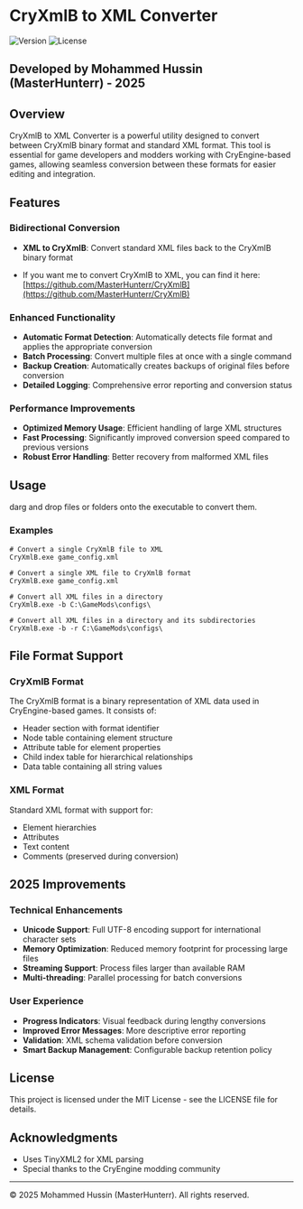 # CryXmlB to XML Converter

![Version](https://img.shields.io/badge/Version-2.0-blue) ![License](https://img.shields.io/badge/License-MIT-green)

## Developed by Mohammed Hussin (MasterHunterr) - 2025

## Overview

CryXmlB to XML Converter is a powerful utility designed to convert between CryXmlB binary format and standard XML format. This tool is essential for game developers and modders working with CryEngine-based games, allowing seamless conversion between these formats for easier editing and integration.

## Features

### Bidirectional Conversion

- **XML to CryXmlB**: Convert standard XML files back to the CryXmlB binary format

- If you want me to convert CryXmlB to XML, you can find it here: [https://github.com/MasterHunterr/CryXmlB](https://github.com/MasterHunterr/CryXmlB)

### Enhanced Functionality

- **Automatic Format Detection**: Automatically detects file format and applies the appropriate conversion
- **Batch Processing**: Convert multiple files at once with a single command
- **Backup Creation**: Automatically creates backups of original files before conversion
- **Detailed Logging**: Comprehensive error reporting and conversion status

### Performance Improvements

- **Optimized Memory Usage**: Efficient handling of large XML structures
- **Fast Processing**: Significantly improved conversion speed compared to previous versions
- **Robust Error Handling**: Better recovery from malformed XML files

## Usage

darg and drop files or folders onto the executable to convert them.

### Examples

```
# Convert a single CryXmlB file to XML
CryXmlB.exe game_config.xml

# Convert a single XML file to CryXmlB format
CryXmlB.exe game_config.xml

# Convert all XML files in a directory
CryXmlB.exe -b C:\GameMods\configs\

# Convert all XML files in a directory and its subdirectories
CryXmlB.exe -b -r C:\GameMods\configs\
```

## File Format Support

### CryXmlB Format

The CryXmlB format is a binary representation of XML data used in CryEngine-based games. It consists of:

- Header section with format identifier
- Node table containing element structure
- Attribute table for element properties
- Child index table for hierarchical relationships
- Data table containing all string values

### XML Format

Standard XML format with support for:

- Element hierarchies
- Attributes
- Text content
- Comments (preserved during conversion)

## 2025 Improvements

### Technical Enhancements

- **Unicode Support**: Full UTF-8 encoding support for international character sets
- **Memory Optimization**: Reduced memory footprint for processing large files
- **Streaming Support**: Process files larger than available RAM
- **Multi-threading**: Parallel processing for batch conversions

### User Experience

- **Progress Indicators**: Visual feedback during lengthy conversions
- **Improved Error Messages**: More descriptive error reporting
- **Validation**: XML schema validation before conversion
- **Smart Backup Management**: Configurable backup retention policy

## License

This project is licensed under the MIT License - see the LICENSE file for details.

## Acknowledgments

- Uses TinyXML2 for XML parsing
- Special thanks to the CryEngine modding community

---

© 2025 Mohammed Hussin (MasterHunterr). All rights reserved.
